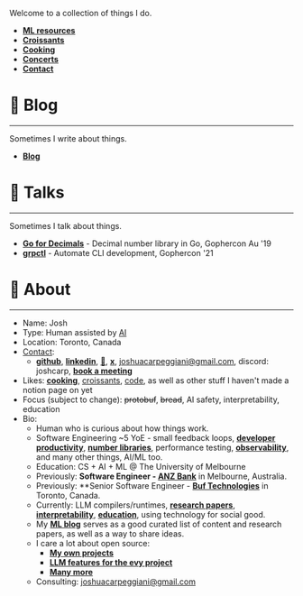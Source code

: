 Welcome to a collection of things I do.

- [**ML resources**](https://gradalley.com)
- [**Croissants**](https://joshcarp.notion.site/9ce6a545ed0d423ca4ac2eca24db97b5?v=cbcccc3380ee446c98e8142b0a9d9c4c&pvs=96)
- [**Cooking**](https://joshcarp.notion.site/Cooking-c0447a4a8fbb47d4a5f1903cd94b7a0c?pvs=25)
- [**Concerts**](https://joshcarp.notion.site/Concerts-71f20754b49e4e00a0e43596630937b1?pvs=25)
- [**Contact**](https://joshcarp.notion.site/Contact-26ca3066a8f84e928c3e83de98b23065?pvs=25)

# 📝 Blog

---

Sometimes I write about things.
- [**Blog**](https://gradalley.com)

# 📢 Talks

---

Sometimes I talk about things.

- [**Go for Decimals**](https://youtu.be/F5rUM4GAs6A?si=ExCMICotj2kB7wW8) - Decimal number library in Go, Gophercon Au '19
- [**grpctl**](https://youtu.be/ZDnFCTEYej8?si=KbqvjXYIbm0-90OG) - Automate CLI development, Gophercon '21

# 💭 About

---

- Name: Josh
- Type: Human assisted by [AI](https://gradalley.com)
- Location: Toronto, Canada
- [Contact](https://joshcarp.notion.site/Contact-26ca3066a8f84e928c3e83de98b23065?pvs=25):
    - [**github**](https://github.com/joshcarp), [**linkedin**](https://www.linkedin.com/in/joshcarp/), [🤗](https://huggingface.co/joshcarp), [**x**](https://x.com/joshjcarp), joshuacarpeggiani@gmail.com, discord: joshcarp, [**book a meeting**](https://cal.com/joshua-carpeggiani-joshua-carpeggiani-dapwfm)
- Likes: [**cooking**](https://joshcarp.notion.site/Cooking-c0447a4a8fbb47d4a5f1903cd94b7a0c?pvs=25), [croissants](https://joshcarp.notion.site/9ce6a545ed0d423ca4ac2eca24db97b5?v=cbcccc3380ee446c98e8142b0a9d9c4c&pvs=96), [code](https://gradalley.com), as well as other stuff I haven't made a notion page on yet
- Focus (subject to change): ~~protobuf~~, ~~bread~~, AI safety, interpretability, education
- Bio:
    - Human who is curious about how things work.
    - Software Engineering ~5 YoE - small feedback loops, [**developer productivity**](https://joshcarp.notion.site/Code-Croissants-Cooking-Concerts-281d40577b0f4ef5afd240edcbba0dd0?pvs=25), [**number libraries**](https://joshcarp.notion.site/Code-Croissants-Cooking-Concerts-281d40577b0f4ef5afd240edcbba0dd0?pvs=25), performance testing, [**observability**](https://buf.build/blog/connect-opentelemetry-go), and many other things, AI/ML too.
    - Education: CS + AI + ML @ The University of Melbourne
    - Previously: **Software Engineer - [ANZ Bank](https://github.com/anz-bank)** in Melbourne, Australia.
    - Previously: **Senior Software Engineer - [**Buf Technologies**](https://github.com/bufbuild) in Toronto, Canada.
    - Currently: LLM compilers/runtimes, [**research papers**](https://gradalley.com), [**interpretability**](https://gradalley.com), [**education**](https://github.com/evylang/evy), using technology for social good.
    - My [**ML blog**](https://gradalley.com) serves as a good curated list of content and research papers, as well as a way to share ideas.
    - I care a lot about open source:
        - [**My own projects**](https://joshcarp.notion.site/What-I-ve-been-up-to-59341285e8ea4466bec64bd93eb1bcae?pvs=25)
        - [**LLM features for the evy project**](https://evy.dev/)
        - [**Many more**](https://github.com/joshcarp)
    - Consulting: joshuacarpeggiani@gmail.com
